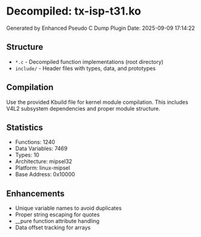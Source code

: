# Decompiled: tx-isp-t31.ko

Generated by Enhanced Pseudo C Dump Plugin
Date: 2025-09-09 17:14:22

## Structure

- `*.c` - Decompiled function implementations (root directory)
- `include/` - Header files with types, data, and prototypes

## Compilation

Use the provided Kbuild file for kernel module compilation.
This includes V4L2 subsystem dependencies and proper module structure.

## Statistics

- Functions: 1240
- Data Variables: 7469
- Types: 10
- Architecture: mipsel32
- Platform: linux-mipsel
- Base Address: 0x10000

## Enhancements

- Unique variable names to avoid duplicates
- Proper string escaping for quotes
- __pure function attribute handling
- Data offset tracking for arrays
